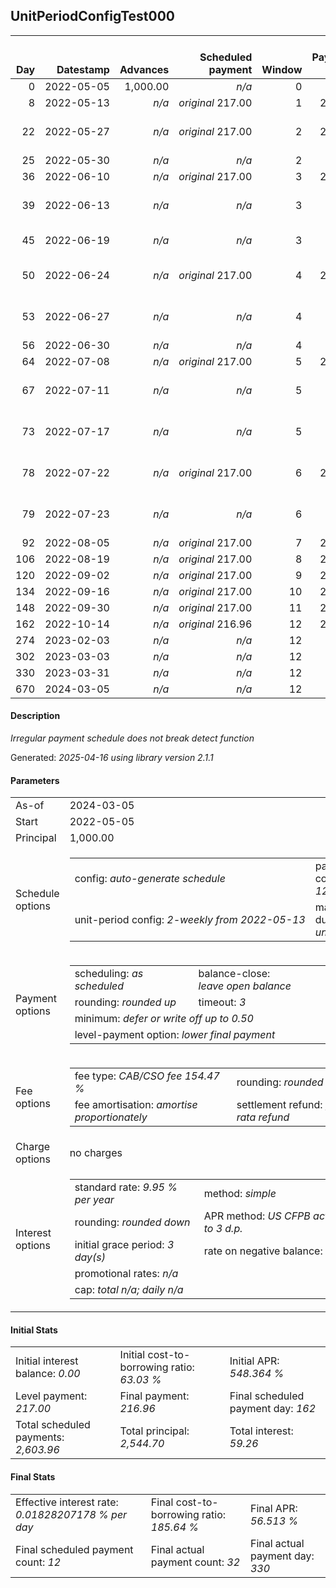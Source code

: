 <h2>UnitPeriodConfigTest000</h2>
<table>
    <thead style="vertical-align: bottom;">
        <th style="text-align: right;">Day</th>
        <th style="text-align: right;">Datestamp</th>
        <th style="text-align: right;">Advances</th>
        <th style="text-align: right;">Scheduled payment</th>
        <th style="text-align: right;">Window</th>
        <th style="text-align: right;">Payment due</th>
        <th style="text-align: right;">Actual payments</th>
        <th style="text-align: right;">Generated payment</th>
        <th style="text-align: right;">Net effect</th>
        <th style="text-align: right;">Payment status</th>
        <th style="text-align: right;">Balance status</th>
        <th style="text-align: right;">Simple interest</th>
        <th style="text-align: right;">New interest</th>
        <th style="text-align: right;">New charges</th>
        <th style="text-align: right;">Principal portion</th>
        <th style="text-align: right;">Fee portion</th>
        <th style="text-align: right;">Interest portion</th>
        <th style="text-align: right;">Charges portion</th>
        <th style="text-align: right;">Fee refund</th>
        <th style="text-align: right;">Principal balance</th>
        <th style="text-align: right;">Fee balance</th>
        <th style="text-align: right;">Interest balance</th>
        <th style="text-align: right;">Charges balance</th>
        <th style="text-align: right;">Settlement figure</th>
        <th style="text-align: right;">Fee refund if&nbsp;settled</th>
    </thead>
    <tr style="text-align: right;">
        <td class="ci00">0</td>
        <td class="ci01" style="white-space: nowrap;">2022-05-05</td>
        <td class="ci02">1,000.00</td>
        <td class="ci03" style="white-space: nowrap;"><i>n/a<i></td>
        <td class="ci04">0</td>
        <td class="ci05">0.00</td>
        <td class="ci06"><i>n/a</i></td>
        <td class="ci07"><i>n/a</i></td>
        <td class="ci08">0.00</td>
        <td class="ci09"><i>none&nbsp;scheduled</i></td>
        <td class="ci10">open</td>
        <td class="ci13">0.0000</td>
        <td class="ci14">0.0000</td>
        <td class="ci15"><i>n/a</i></td>
        <td class="ci16">0.00</td>
        <td class="ci17">0.00</td>
        <td class="ci18">0.00</td>
        <td class="ci19">0.00</td>
        <td class="ci20">0.00</td>
        <td class="ci21">1,000.00</td>
        <td class="ci22">1,544.70</td>
        <td class="ci23">0.0000</td>
        <td class="ci24">0.00</td>
        <td class="ci25">2,544.70</td>
        <td class="ci26">1,544.70</td>
    </tr>
    <tr style="text-align: right;">
        <td class="ci00">8</td>
        <td class="ci01" style="white-space: nowrap;">2022-05-13</td>
        <td class="ci02"><i>n/a</i></td>
        <td class="ci03" style="white-space: nowrap;"><i>original</i> 217.00</td>
        <td class="ci04">1</td>
        <td class="ci05">217.00</td>
        <td class="ci06"><i>confirmed</i>&nbsp;217.00</td>
        <td class="ci07"><i>n/a</i></td>
        <td class="ci08">217.00</td>
        <td class="ci09"><i>payment&nbsp;made</i></td>
        <td class="ci10">open</td>
        <td class="ci13">5.5495</td>
        <td class="ci14">5.5495</td>
        <td class="ci15"><i>n/a</i></td>
        <td class="ci16">83.09</td>
        <td class="ci17">128.37</td>
        <td class="ci18">5.54</td>
        <td class="ci19">0.00</td>
        <td class="ci20">1,468.42</td>
        <td class="ci21">916.91</td>
        <td class="ci22">1,416.33</td>
        <td class="ci23">0.0000</td>
        <td class="ci24">0.00</td>
        <td class="ci25">864.82</td>
        <td class="ci26">1,468.42</td>
    </tr>
    <tr style="text-align: right;">
        <td class="ci00">22</td>
        <td class="ci01" style="white-space: nowrap;">2022-05-27</td>
        <td class="ci02"><i>n/a</i></td>
        <td class="ci03" style="white-space: nowrap;"><i>original</i> 217.00</td>
        <td class="ci04">2</td>
        <td class="ci05">217.00</td>
        <td class="ci06">217.00&nbsp;<i>failed</i><br/>217.00&nbsp;<i>failed</i><br/>217.00&nbsp;<i>failed</i></td>
        <td class="ci07"><i>n/a</i></td>
        <td class="ci08">0.00</td>
        <td class="ci09"><i>paid&nbsp;later&nbsp;in&nbsp;full</i></td>
        <td class="ci10">open</td>
        <td class="ci13">8.9047</td>
        <td class="ci14">8.9047</td>
        <td class="ci15"><i>n/a</i></td>
        <td class="ci16">0.00</td>
        <td class="ci17">0.00</td>
        <td class="ci18">0.00</td>
        <td class="ci19">0.00</td>
        <td class="ci20">1,334.93</td>
        <td class="ci21">916.91</td>
        <td class="ci22">1,416.33</td>
        <td class="ci23">8.9047</td>
        <td class="ci24">0.00</td>
        <td class="ci25">1,007.21</td>
        <td class="ci26">1,334.93</td>
    </tr>
    <tr style="text-align: right;">
        <td class="ci00">25</td>
        <td class="ci01" style="white-space: nowrap;">2022-05-30</td>
        <td class="ci02"><i>n/a</i></td>
        <td class="ci03" style="white-space: nowrap;"><i>n/a<i></td>
        <td class="ci04">2</td>
        <td class="ci05">0.00</td>
        <td class="ci06"><i>confirmed</i>&nbsp;217.00</td>
        <td class="ci07"><i>n/a</i></td>
        <td class="ci08">217.00</td>
        <td class="ci09"><i>extra&nbsp;payment</i></td>
        <td class="ci10">open</td>
        <td class="ci13">1.9081</td>
        <td class="ci14">1.9081</td>
        <td class="ci15"><i>n/a</i></td>
        <td class="ci16">81.02</td>
        <td class="ci17">125.17</td>
        <td class="ci18">10.81</td>
        <td class="ci19">0.00</td>
        <td class="ci20">1,306.33</td>
        <td class="ci21">835.89</td>
        <td class="ci22">1,291.16</td>
        <td class="ci23">0.0000</td>
        <td class="ci24">0.00</td>
        <td class="ci25">820.72</td>
        <td class="ci26">1,306.33</td>
    </tr>
    <tr style="text-align: right;">
        <td class="ci00">36</td>
        <td class="ci01" style="white-space: nowrap;">2022-06-10</td>
        <td class="ci02"><i>n/a</i></td>
        <td class="ci03" style="white-space: nowrap;"><i>original</i> 217.00</td>
        <td class="ci04">3</td>
        <td class="ci05">217.00</td>
        <td class="ci06"><i>n/a</i></td>
        <td class="ci07"><i>n/a</i></td>
        <td class="ci08">0.00</td>
        <td class="ci09"><i>paid&nbsp;later&nbsp;in&nbsp;full</i></td>
        <td class="ci10">open</td>
        <td class="ci13">6.3782</td>
        <td class="ci14">6.3782</td>
        <td class="ci15"><i>n/a</i></td>
        <td class="ci16">0.00</td>
        <td class="ci17">0.00</td>
        <td class="ci18">0.00</td>
        <td class="ci19">0.00</td>
        <td class="ci20">1,201.44</td>
        <td class="ci21">835.89</td>
        <td class="ci22">1,291.16</td>
        <td class="ci23">6.3782</td>
        <td class="ci24">0.00</td>
        <td class="ci25">931.98</td>
        <td class="ci26">1,201.44</td>
    </tr>
    <tr style="text-align: right;">
        <td class="ci00">39</td>
        <td class="ci01" style="white-space: nowrap;">2022-06-13</td>
        <td class="ci02"><i>n/a</i></td>
        <td class="ci03" style="white-space: nowrap;"><i>n/a<i></td>
        <td class="ci04">3</td>
        <td class="ci05">0.00</td>
        <td class="ci06">217.00&nbsp;<i>failed</i><br/>217.00&nbsp;<i>failed</i><br/>217.00&nbsp;<i>failed</i></td>
        <td class="ci07"><i>n/a</i></td>
        <td class="ci08">0.00</td>
        <td class="ci09"><i>nothing&nbsp;due</i></td>
        <td class="ci10">open</td>
        <td class="ci13">1.7395</td>
        <td class="ci14">1.7395</td>
        <td class="ci15"><i>n/a</i></td>
        <td class="ci16">0.00</td>
        <td class="ci17">0.00</td>
        <td class="ci18">0.00</td>
        <td class="ci19">0.00</td>
        <td class="ci20">1,172.83</td>
        <td class="ci21">835.89</td>
        <td class="ci22">1,291.16</td>
        <td class="ci23">8.1178</td>
        <td class="ci24">0.00</td>
        <td class="ci25">962.33</td>
        <td class="ci26">1,172.83</td>
    </tr>
    <tr style="text-align: right;">
        <td class="ci00">45</td>
        <td class="ci01" style="white-space: nowrap;">2022-06-19</td>
        <td class="ci02"><i>n/a</i></td>
        <td class="ci03" style="white-space: nowrap;"><i>n/a<i></td>
        <td class="ci04">3</td>
        <td class="ci05">0.00</td>
        <td class="ci06">217.00&nbsp;<i>failed</i><br/><i>confirmed</i>&nbsp;217.00</td>
        <td class="ci07"><i>n/a</i></td>
        <td class="ci08">217.00</td>
        <td class="ci09"><i>extra&nbsp;payment</i></td>
        <td class="ci10">open</td>
        <td class="ci13">3.4790</td>
        <td class="ci14">3.4790</td>
        <td class="ci15"><i>n/a</i></td>
        <td class="ci16">80.72</td>
        <td class="ci17">124.69</td>
        <td class="ci18">11.59</td>
        <td class="ci19">0.00</td>
        <td class="ci20">1,115.62</td>
        <td class="ci21">755.17</td>
        <td class="ci22">1,166.47</td>
        <td class="ci23">0.0000</td>
        <td class="ci24">0.00</td>
        <td class="ci25">806.02</td>
        <td class="ci26">1,115.62</td>
    </tr>
    <tr style="text-align: right;">
        <td class="ci00">50</td>
        <td class="ci01" style="white-space: nowrap;">2022-06-24</td>
        <td class="ci02"><i>n/a</i></td>
        <td class="ci03" style="white-space: nowrap;"><i>original</i> 217.00</td>
        <td class="ci04">4</td>
        <td class="ci05">217.00</td>
        <td class="ci06">217.00&nbsp;<i>failed</i><br/>217.00&nbsp;<i>failed</i><br/>217.00&nbsp;<i>failed</i></td>
        <td class="ci07"><i>n/a</i></td>
        <td class="ci08">0.00</td>
        <td class="ci09"><i>paid&nbsp;later&nbsp;in&nbsp;full</i></td>
        <td class="ci10">open</td>
        <td class="ci13">2.6192</td>
        <td class="ci14">2.6192</td>
        <td class="ci15"><i>n/a</i></td>
        <td class="ci16">0.00</td>
        <td class="ci17">0.00</td>
        <td class="ci18">0.00</td>
        <td class="ci19">0.00</td>
        <td class="ci20">1,067.95</td>
        <td class="ci21">755.17</td>
        <td class="ci22">1,166.47</td>
        <td class="ci23">2.6192</td>
        <td class="ci24">0.00</td>
        <td class="ci25">856.30</td>
        <td class="ci26">1,067.95</td>
    </tr>
    <tr style="text-align: right;">
        <td class="ci00">53</td>
        <td class="ci01" style="white-space: nowrap;">2022-06-27</td>
        <td class="ci02"><i>n/a</i></td>
        <td class="ci03" style="white-space: nowrap;"><i>n/a<i></td>
        <td class="ci04">4</td>
        <td class="ci05">0.00</td>
        <td class="ci06">217.00&nbsp;<i>failed</i><br/>217.00&nbsp;<i>failed</i><br/>217.00&nbsp;<i>failed</i></td>
        <td class="ci07"><i>n/a</i></td>
        <td class="ci08">0.00</td>
        <td class="ci09"><i>nothing&nbsp;due</i></td>
        <td class="ci10">open</td>
        <td class="ci13">1.5715</td>
        <td class="ci14">1.5715</td>
        <td class="ci15"><i>n/a</i></td>
        <td class="ci16">0.00</td>
        <td class="ci17">0.00</td>
        <td class="ci18">0.00</td>
        <td class="ci19">0.00</td>
        <td class="ci20">1,039.34</td>
        <td class="ci21">755.17</td>
        <td class="ci22">1,166.47</td>
        <td class="ci23">4.1908</td>
        <td class="ci24">0.00</td>
        <td class="ci25">886.49</td>
        <td class="ci26">1,039.34</td>
    </tr>
    <tr style="text-align: right;">
        <td class="ci00">56</td>
        <td class="ci01" style="white-space: nowrap;">2022-06-30</td>
        <td class="ci02"><i>n/a</i></td>
        <td class="ci03" style="white-space: nowrap;"><i>n/a<i></td>
        <td class="ci04">4</td>
        <td class="ci05">0.00</td>
        <td class="ci06"><i>confirmed</i>&nbsp;217.00</td>
        <td class="ci07"><i>n/a</i></td>
        <td class="ci08">217.00</td>
        <td class="ci09"><i>extra&nbsp;payment</i></td>
        <td class="ci10">open</td>
        <td class="ci13">1.5715</td>
        <td class="ci14">1.5715</td>
        <td class="ci15"><i>n/a</i></td>
        <td class="ci16">83.01</td>
        <td class="ci17">128.23</td>
        <td class="ci18">5.76</td>
        <td class="ci19">0.00</td>
        <td class="ci20">1,010.73</td>
        <td class="ci21">672.16</td>
        <td class="ci22">1,038.24</td>
        <td class="ci23">0.0000</td>
        <td class="ci24">0.00</td>
        <td class="ci25">699.67</td>
        <td class="ci26">1,010.73</td>
    </tr>
    <tr style="text-align: right;">
        <td class="ci00">64</td>
        <td class="ci01" style="white-space: nowrap;">2022-07-08</td>
        <td class="ci02"><i>n/a</i></td>
        <td class="ci03" style="white-space: nowrap;"><i>original</i> 217.00</td>
        <td class="ci04">5</td>
        <td class="ci05">217.00</td>
        <td class="ci06"><i>n/a</i></td>
        <td class="ci07"><i>n/a</i></td>
        <td class="ci08">0.00</td>
        <td class="ci09"><i>missed&nbsp;payment</i></td>
        <td class="ci10">open</td>
        <td class="ci13">3.7301</td>
        <td class="ci14">3.7301</td>
        <td class="ci15"><i>n/a</i></td>
        <td class="ci16">0.00</td>
        <td class="ci17">0.00</td>
        <td class="ci18">0.00</td>
        <td class="ci19">0.00</td>
        <td class="ci20">934.45</td>
        <td class="ci21">672.16</td>
        <td class="ci22">1,038.24</td>
        <td class="ci23">3.7301</td>
        <td class="ci24">0.00</td>
        <td class="ci25">779.68</td>
        <td class="ci26">934.45</td>
    </tr>
    <tr style="text-align: right;">
        <td class="ci00">67</td>
        <td class="ci01" style="white-space: nowrap;">2022-07-11</td>
        <td class="ci02"><i>n/a</i></td>
        <td class="ci03" style="white-space: nowrap;"><i>n/a<i></td>
        <td class="ci04">5</td>
        <td class="ci05">0.00</td>
        <td class="ci06">217.00&nbsp;<i>failed</i><br/>217.00&nbsp;<i>failed</i><br/>217.00&nbsp;<i>failed</i></td>
        <td class="ci07"><i>n/a</i></td>
        <td class="ci08">0.00</td>
        <td class="ci09"><i>nothing&nbsp;due</i></td>
        <td class="ci10">open</td>
        <td class="ci13">1.3988</td>
        <td class="ci14">1.3988</td>
        <td class="ci15"><i>n/a</i></td>
        <td class="ci16">0.00</td>
        <td class="ci17">0.00</td>
        <td class="ci18">0.00</td>
        <td class="ci19">0.00</td>
        <td class="ci20">905.85</td>
        <td class="ci21">672.16</td>
        <td class="ci22">1,038.24</td>
        <td class="ci23">5.1289</td>
        <td class="ci24">0.00</td>
        <td class="ci25">809.67</td>
        <td class="ci26">905.85</td>
    </tr>
    <tr style="text-align: right;">
        <td class="ci00">73</td>
        <td class="ci01" style="white-space: nowrap;">2022-07-17</td>
        <td class="ci02"><i>n/a</i></td>
        <td class="ci03" style="white-space: nowrap;"><i>n/a<i></td>
        <td class="ci04">5</td>
        <td class="ci05">0.00</td>
        <td class="ci06">217.00&nbsp;<i>failed</i><br/>217.00&nbsp;<i>failed</i><br/>217.00&nbsp;<i>failed</i></td>
        <td class="ci07"><i>n/a</i></td>
        <td class="ci08">0.00</td>
        <td class="ci09"><i>nothing&nbsp;due</i></td>
        <td class="ci10">open</td>
        <td class="ci13">2.7976</td>
        <td class="ci14">2.7976</td>
        <td class="ci15"><i>n/a</i></td>
        <td class="ci16">0.00</td>
        <td class="ci17">0.00</td>
        <td class="ci18">0.00</td>
        <td class="ci19">0.00</td>
        <td class="ci20">848.64</td>
        <td class="ci21">672.16</td>
        <td class="ci22">1,038.24</td>
        <td class="ci23">7.9264</td>
        <td class="ci24">0.00</td>
        <td class="ci25">869.68</td>
        <td class="ci26">848.64</td>
    </tr>
    <tr style="text-align: right;">
        <td class="ci00">78</td>
        <td class="ci01" style="white-space: nowrap;">2022-07-22</td>
        <td class="ci02"><i>n/a</i></td>
        <td class="ci03" style="white-space: nowrap;"><i>original</i> 217.00</td>
        <td class="ci04">6</td>
        <td class="ci05">217.00</td>
        <td class="ci06">217.00&nbsp;<i>failed</i><br/>217.00&nbsp;<i>failed</i><br/>217.00&nbsp;<i>failed</i></td>
        <td class="ci07"><i>n/a</i></td>
        <td class="ci08">0.00</td>
        <td class="ci09"><i>missed&nbsp;payment</i></td>
        <td class="ci10">open</td>
        <td class="ci13">2.3313</td>
        <td class="ci14">2.3313</td>
        <td class="ci15"><i>n/a</i></td>
        <td class="ci16">0.00</td>
        <td class="ci17">0.00</td>
        <td class="ci18">0.00</td>
        <td class="ci19">0.00</td>
        <td class="ci20">800.96</td>
        <td class="ci21">672.16</td>
        <td class="ci22">1,038.24</td>
        <td class="ci23">10.2577</td>
        <td class="ci24">0.00</td>
        <td class="ci25">919.69</td>
        <td class="ci26">800.96</td>
    </tr>
    <tr style="text-align: right;">
        <td class="ci00">79</td>
        <td class="ci01" style="white-space: nowrap;">2022-07-23</td>
        <td class="ci02"><i>n/a</i></td>
        <td class="ci03" style="white-space: nowrap;"><i>n/a<i></td>
        <td class="ci04">6</td>
        <td class="ci05">0.00</td>
        <td class="ci06">217.00&nbsp;<i>failed</i><br/>217.00&nbsp;<i>failed</i><br/>217.00&nbsp;<i>failed</i></td>
        <td class="ci07"><i>n/a</i></td>
        <td class="ci08">0.00</td>
        <td class="ci09"><i>nothing&nbsp;due</i></td>
        <td class="ci10">open</td>
        <td class="ci13">0.4663</td>
        <td class="ci14">0.4663</td>
        <td class="ci15"><i>n/a</i></td>
        <td class="ci16">0.00</td>
        <td class="ci17">0.00</td>
        <td class="ci18">0.00</td>
        <td class="ci19">0.00</td>
        <td class="ci20">791.43</td>
        <td class="ci21">672.16</td>
        <td class="ci22">1,038.24</td>
        <td class="ci23">10.7240</td>
        <td class="ci24">0.00</td>
        <td class="ci25">929.69</td>
        <td class="ci26">791.43</td>
    </tr>
    <tr style="text-align: right;">
        <td class="ci00">92</td>
        <td class="ci01" style="white-space: nowrap;">2022-08-05</td>
        <td class="ci02"><i>n/a</i></td>
        <td class="ci03" style="white-space: nowrap;"><i>original</i> 217.00</td>
        <td class="ci04">7</td>
        <td class="ci05">217.00</td>
        <td class="ci06"><i>n/a</i></td>
        <td class="ci07"><i>n/a</i></td>
        <td class="ci08">0.00</td>
        <td class="ci09"><i>missed&nbsp;payment</i></td>
        <td class="ci10">open</td>
        <td class="ci13">6.0614</td>
        <td class="ci14">6.0614</td>
        <td class="ci15"><i>n/a</i></td>
        <td class="ci16">0.00</td>
        <td class="ci17">0.00</td>
        <td class="ci18">0.00</td>
        <td class="ci19">0.00</td>
        <td class="ci20">667.47</td>
        <td class="ci21">672.16</td>
        <td class="ci22">1,038.24</td>
        <td class="ci23">16.7854</td>
        <td class="ci24">0.00</td>
        <td class="ci25">1,059.71</td>
        <td class="ci26">667.47</td>
    </tr>
    <tr style="text-align: right;">
        <td class="ci00">106</td>
        <td class="ci01" style="white-space: nowrap;">2022-08-19</td>
        <td class="ci02"><i>n/a</i></td>
        <td class="ci03" style="white-space: nowrap;"><i>original</i> 217.00</td>
        <td class="ci04">8</td>
        <td class="ci05">217.00</td>
        <td class="ci06"><i>n/a</i></td>
        <td class="ci07"><i>n/a</i></td>
        <td class="ci08">0.00</td>
        <td class="ci09"><i>missed&nbsp;payment</i></td>
        <td class="ci10">open</td>
        <td class="ci13">6.5276</td>
        <td class="ci14">6.5276</td>
        <td class="ci15"><i>n/a</i></td>
        <td class="ci16">0.00</td>
        <td class="ci17">0.00</td>
        <td class="ci18">0.00</td>
        <td class="ci19">0.00</td>
        <td class="ci20">533.98</td>
        <td class="ci21">672.16</td>
        <td class="ci22">1,038.24</td>
        <td class="ci23">23.3130</td>
        <td class="ci24">0.00</td>
        <td class="ci25">1,199.73</td>
        <td class="ci26">533.98</td>
    </tr>
    <tr style="text-align: right;">
        <td class="ci00">120</td>
        <td class="ci01" style="white-space: nowrap;">2022-09-02</td>
        <td class="ci02"><i>n/a</i></td>
        <td class="ci03" style="white-space: nowrap;"><i>original</i> 217.00</td>
        <td class="ci04">9</td>
        <td class="ci05">217.00</td>
        <td class="ci06"><i>n/a</i></td>
        <td class="ci07"><i>n/a</i></td>
        <td class="ci08">0.00</td>
        <td class="ci09"><i>missed&nbsp;payment</i></td>
        <td class="ci10">open</td>
        <td class="ci13">6.5276</td>
        <td class="ci14">6.5276</td>
        <td class="ci15"><i>n/a</i></td>
        <td class="ci16">0.00</td>
        <td class="ci17">0.00</td>
        <td class="ci18">0.00</td>
        <td class="ci19">0.00</td>
        <td class="ci20">400.48</td>
        <td class="ci21">672.16</td>
        <td class="ci22">1,038.24</td>
        <td class="ci23">29.8406</td>
        <td class="ci24">0.00</td>
        <td class="ci25">1,339.76</td>
        <td class="ci26">400.48</td>
    </tr>
    <tr style="text-align: right;">
        <td class="ci00">134</td>
        <td class="ci01" style="white-space: nowrap;">2022-09-16</td>
        <td class="ci02"><i>n/a</i></td>
        <td class="ci03" style="white-space: nowrap;"><i>original</i> 217.00</td>
        <td class="ci04">10</td>
        <td class="ci05">217.00</td>
        <td class="ci06"><i>n/a</i></td>
        <td class="ci07"><i>n/a</i></td>
        <td class="ci08">0.00</td>
        <td class="ci09"><i>missed&nbsp;payment</i></td>
        <td class="ci10">open</td>
        <td class="ci13">6.5276</td>
        <td class="ci14">6.5276</td>
        <td class="ci15"><i>n/a</i></td>
        <td class="ci16">0.00</td>
        <td class="ci17">0.00</td>
        <td class="ci18">0.00</td>
        <td class="ci19">0.00</td>
        <td class="ci20">266.99</td>
        <td class="ci21">672.16</td>
        <td class="ci22">1,038.24</td>
        <td class="ci23">36.3683</td>
        <td class="ci24">0.00</td>
        <td class="ci25">1,479.77</td>
        <td class="ci26">266.99</td>
    </tr>
    <tr style="text-align: right;">
        <td class="ci00">148</td>
        <td class="ci01" style="white-space: nowrap;">2022-09-30</td>
        <td class="ci02"><i>n/a</i></td>
        <td class="ci03" style="white-space: nowrap;"><i>original</i> 217.00</td>
        <td class="ci04">11</td>
        <td class="ci05">217.00</td>
        <td class="ci06"><i>n/a</i></td>
        <td class="ci07"><i>n/a</i></td>
        <td class="ci08">0.00</td>
        <td class="ci09"><i>missed&nbsp;payment</i></td>
        <td class="ci10">open</td>
        <td class="ci13">6.5276</td>
        <td class="ci14">6.5276</td>
        <td class="ci15"><i>n/a</i></td>
        <td class="ci16">0.00</td>
        <td class="ci17">0.00</td>
        <td class="ci18">0.00</td>
        <td class="ci19">0.00</td>
        <td class="ci20">133.50</td>
        <td class="ci21">672.16</td>
        <td class="ci22">1,038.24</td>
        <td class="ci23">42.8959</td>
        <td class="ci24">0.00</td>
        <td class="ci25">1,619.79</td>
        <td class="ci26">133.50</td>
    </tr>
    <tr style="text-align: right;">
        <td class="ci00">162</td>
        <td class="ci01" style="white-space: nowrap;">2022-10-14</td>
        <td class="ci02"><i>n/a</i></td>
        <td class="ci03" style="white-space: nowrap;"><i>original</i> 216.96</td>
        <td class="ci04">12</td>
        <td class="ci05">216.96</td>
        <td class="ci06"><i>n/a</i></td>
        <td class="ci07"><i>n/a</i></td>
        <td class="ci08">0.00</td>
        <td class="ci09"><i>paid&nbsp;later&nbsp;in&nbsp;full</i></td>
        <td class="ci10">open</td>
        <td class="ci13">6.5276</td>
        <td class="ci14">6.5276</td>
        <td class="ci15"><i>n/a</i></td>
        <td class="ci16">0.00</td>
        <td class="ci17">0.00</td>
        <td class="ci18">0.00</td>
        <td class="ci19">0.00</td>
        <td class="ci20">0.00</td>
        <td class="ci21">672.16</td>
        <td class="ci22">1,038.24</td>
        <td class="ci23">49.4235</td>
        <td class="ci24">0.00</td>
        <td class="ci25">1,759.82</td>
        <td class="ci26">0.00</td>
    </tr>
    <tr style="text-align: right;">
        <td class="ci00">274</td>
        <td class="ci01" style="white-space: nowrap;">2023-02-03</td>
        <td class="ci02"><i>n/a</i></td>
        <td class="ci03" style="white-space: nowrap;"><i>n/a<i></td>
        <td class="ci04">12</td>
        <td class="ci05">0.00</td>
        <td class="ci06">260.36&nbsp;<i>failed</i></td>
        <td class="ci07"><i>n/a</i></td>
        <td class="ci08">0.00</td>
        <td class="ci09"><i>nothing&nbsp;due</i></td>
        <td class="ci10">open</td>
        <td class="ci13">52.2211</td>
        <td class="ci14">52.2211</td>
        <td class="ci15"><i>n/a</i></td>
        <td class="ci16">0.00</td>
        <td class="ci17">0.00</td>
        <td class="ci18">0.00</td>
        <td class="ci19">0.00</td>
        <td class="ci20">0.00</td>
        <td class="ci21">672.16</td>
        <td class="ci22">1,038.24</td>
        <td class="ci23">101.6446</td>
        <td class="ci24">0.00</td>
        <td class="ci25">1,812.04</td>
        <td class="ci26">0.00</td>
    </tr>
    <tr style="text-align: right;">
        <td class="ci00">302</td>
        <td class="ci01" style="white-space: nowrap;">2023-03-03</td>
        <td class="ci02"><i>n/a</i></td>
        <td class="ci03" style="white-space: nowrap;"><i>n/a<i></td>
        <td class="ci04">12</td>
        <td class="ci05">0.00</td>
        <td class="ci06">260.36&nbsp;<i>failed</i></td>
        <td class="ci07"><i>n/a</i></td>
        <td class="ci08">0.00</td>
        <td class="ci09"><i>nothing&nbsp;due</i></td>
        <td class="ci10">open</td>
        <td class="ci13">13.0553</td>
        <td class="ci14">13.0553</td>
        <td class="ci15"><i>n/a</i></td>
        <td class="ci16">0.00</td>
        <td class="ci17">0.00</td>
        <td class="ci18">0.00</td>
        <td class="ci19">0.00</td>
        <td class="ci20">0.00</td>
        <td class="ci21">672.16</td>
        <td class="ci22">1,038.24</td>
        <td class="ci23">114.6999</td>
        <td class="ci24">0.00</td>
        <td class="ci25">1,825.09</td>
        <td class="ci26">0.00</td>
    </tr>
    <tr style="text-align: right;">
        <td class="ci00">330</td>
        <td class="ci01" style="white-space: nowrap;">2023-03-31</td>
        <td class="ci02"><i>n/a</i></td>
        <td class="ci03" style="white-space: nowrap;"><i>n/a<i></td>
        <td class="ci04">12</td>
        <td class="ci05">0.00</td>
        <td class="ci06"><i>confirmed</i>&nbsp;217.00</td>
        <td class="ci07"><i>n/a</i></td>
        <td class="ci08">217.00</td>
        <td class="ci09"><i>extra&nbsp;payment</i></td>
        <td class="ci10">open</td>
        <td class="ci13">13.0553</td>
        <td class="ci14">13.0553</td>
        <td class="ci15"><i>n/a</i></td>
        <td class="ci16">35.07</td>
        <td class="ci17">54.18</td>
        <td class="ci18">127.75</td>
        <td class="ci19">0.00</td>
        <td class="ci20">0.00</td>
        <td class="ci21">637.09</td>
        <td class="ci22">984.06</td>
        <td class="ci23">0.0000</td>
        <td class="ci24">0.00</td>
        <td class="ci25">1,621.15</td>
        <td class="ci26">0.00</td>
    </tr>
    <tr style="text-align: right;">
        <td class="ci00">670</td>
        <td class="ci01" style="white-space: nowrap;">2024-03-05</td>
        <td class="ci02"><i>n/a</i></td>
        <td class="ci03" style="white-space: nowrap;"><i>n/a<i></td>
        <td class="ci04">12</td>
        <td class="ci05">0.00</td>
        <td class="ci06"><i>n/a</i></td>
        <td class="ci07">1,771.40</td>
        <td class="ci08">1,771.40</td>
        <td class="ci09"><i>generated</i></td>
        <td class="ci10">closed</td>
        <td class="ci13">150.2562</td>
        <td class="ci14">150.2562</td>
        <td class="ci15"><i>n/a</i></td>
        <td class="ci16">637.09</td>
        <td class="ci17">984.06</td>
        <td class="ci18">150.25</td>
        <td class="ci19">0.00</td>
        <td class="ci20">0.00</td>
        <td class="ci21">0.00</td>
        <td class="ci22">0.00</td>
        <td class="ci23">0.0000</td>
        <td class="ci24">0.00</td>
        <td class="ci25">0.00</td>
        <td class="ci26">0.00</td>
    </tr>
</table>

<h4>Description</h4>
<p><i>Irregular payment schedule does not break detect function</i></p>
<p>Generated: <i>2025-04-16 using library version 2.1.1</i></p>
<h4>Parameters</h4>
<table>
    <tr>
        <td>As-of</td>
        <td>2024-03-05</td>
    </tr>
    <tr>
        <td>Start</td>
        <td>2022-05-05</td>
    </tr>
    <tr>
        <td>Principal</td>
        <td>1,000.00</td>
    </tr>
    <tr>
        <td>Schedule options</td>
        <td>
            <table>
                <tr>
                    <td>config: <i>auto-generate schedule</i></td>
                    <td>payment count: <i>12</i></td>
                </tr>
                <tr>
                    <td style="white-space: nowrap;">unit-period config: <i>2-weekly from 2022-05-13</i></td>
                    <td>max duration: <i>unlimited</i></td>
                </tr>
            </table>
        </td>
    </tr>
    <tr>
        <td>Payment options</td>
        <td>
            <table>
                <tr>
                    <td>scheduling: <i>as scheduled</i></td>
                    <td>balance-close: <i>leave&nbsp;open&nbsp;balance</i></td>
                </tr>
                <tr>
                    <td>rounding: <i>rounded up</i></td>
                    <td>timeout: <i>3</i></td>
                </tr>
                <tr>
                    <td colspan='2'>minimum: <i>defer&nbsp;or&nbsp;write&nbsp;off&nbsp;up&nbsp;to&nbsp;0.50</i></td>
                </tr>
                <tr>
                    <td colspan='2'>level-payment option: <i>lower&nbsp;final&nbsp;payment</i></td>
                </tr>
            </table>
        </td>
    </tr>
    <tr>
        <td>Fee options</td>
        <td>
            <table>
                <tr>
                    <td>fee type: <i><i>CAB/CSO fee</i> 154.47 %</i></td>
                    <td>rounding: <i>rounded down</i></td>
                </tr>
                <tr>
                    <td>fee amortisation: <i>amortise proportionately</i></td>
                    <td>settlement refund: <i>pro-rata refund</i></td>
                </tr>
            </table>
        </td>
    </tr>
    <tr>
        <td>Charge options</td>
        <td>no charges
        </td>
    </tr>
    <tr>
        <td>Interest options</td>
        <td>
            <table>
                <tr>
                    <td>standard rate: <i>9.95 % per year</i></td>
                    <td>method: <i>simple</i></td>
                </tr>
                <tr>
                    <td>rounding: <i>rounded down</i></td>
                    <td>APR method: <i>US CFPB actuarial to 3 d.p.</i></td>
                </tr>
                <tr>
                    <td>initial grace period: <i>3 day(s)</i></td>
                    <td>rate on negative balance: <i>zero</i></td>
                </tr>
                <tr>
                    <td colspan="2">promotional rates: <i><i>n/a</i></i></td>
                </tr>
                <tr>
                    <td colspan="2">cap: <i>total <i>n/a</i>; daily <i>n/a</i></td>
                </tr>
            </table>
        </td>
    </tr>
</table>
<h4>Initial Stats</h4>
<table>
    <tr>
        <td>Initial interest balance: <i>0.00</i></td>
        <td>Initial cost-to-borrowing ratio: <i>63.03 %</i></td>
        <td>Initial APR: <i>548.364 %</i></td>
    </tr>
    <tr>
        <td>Level payment: <i>217.00</i></td>
        <td>Final payment: <i>216.96</i></td>
        <td>Final scheduled payment day: <i>162</i></td>
    </tr>
    <tr>
        <td>Total scheduled payments: <i>2,603.96</i></td>
        <td>Total principal: <i>2,544.70</i></td>
        <td>Total interest: <i>59.26</i></td>
    </tr>
</table>

<h4>Final Stats</h4>
<table>
    <tr>
        <td>Effective interest rate: <i>0.01828207178 % per day</i></td>
        <td>Final cost-to-borrowing ratio: <i>185.64 %</i></td>
        <td>Final APR: <i>56.513 %</i></td>
    </tr>
    <tr>
        <td>Final scheduled payment count: <i>12</i></td>
        <td>Final actual payment count: <i>32</i></td>
        <td>Final actual payment day: <i>330</i></td>
    </tr>
</table>
